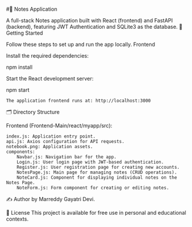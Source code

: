 #📝 Notes Application

A full-stack Notes application built with React (frontend) and FastAPI (backend), featuring JWT Authentication and SQLite3 as the database.
🚀 Getting Started

Follow these steps to set up and run the app locally.
Frontend


Install the required dependencies:

npm install

Start the React development server:

npm start

    The application frontend runs at: http://localhost:3000
🗂 Directory Structure

Frontend (Frontend-Main/react/myapp/src):

    index.js: Application entry point.
    api.js: Axios configuration for API requests.
    notebook.png: Application assets.
    components:
        Navbar.js: Navigation bar for the app.
        Login.js: User login page with JWT-based authentication.
        Register.js: User registration page for creating new accounts.
        NotesPage.js: Main page for managing notes (CRUD operations).
        NoteCard.js: Component for displaying individual notes on the Notes Page.
        NoteForm.js: Form component for creating or editing notes.
✍ Author
by Marreddy Gayatri Devi.

📜 License
This project is available for free use in personal and educational contexts.



